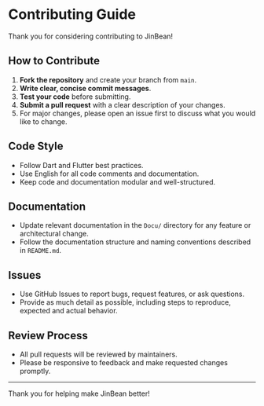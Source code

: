 # Contributing Guide

Thank you for considering contributing to JinBean!

## How to Contribute

1. **Fork the repository** and create your branch from `main`.
2. **Write clear, concise commit messages**.
3. **Test your code** before submitting.
4. **Submit a pull request** with a clear description of your changes.
5. For major changes, please open an issue first to discuss what you would like to change.

## Code Style
- Follow Dart and Flutter best practices.
- Use English for all code comments and documentation.
- Keep code and documentation modular and well-structured.

## Documentation
- Update relevant documentation in the `Docu/` directory for any feature or architectural change.
- Follow the documentation structure and naming conventions described in `README.md`.

## Issues
- Use GitHub Issues to report bugs, request features, or ask questions.
- Provide as much detail as possible, including steps to reproduce, expected and actual behavior.

## Review Process
- All pull requests will be reviewed by maintainers.
- Please be responsive to feedback and make requested changes promptly.

---

Thank you for helping make JinBean better! 